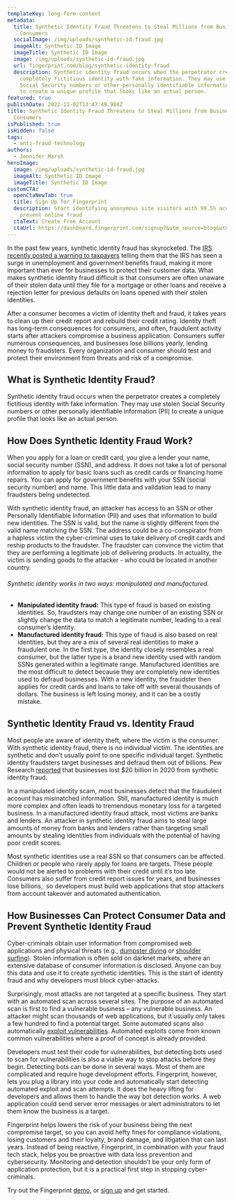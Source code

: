 ```yaml
---
templateKey: long-form-content
metadata:
  title: Synthetic Identity Fraud Threatens to Steal Millions from Businesses and
    Consumers
  socialImage: /img/uploads/synthetic-id-fraud.jpg
  imageAlt: Synthetic ID Image
  imageTitle: Synthetic ID Image
  image: /img/uploads/synthetic-id-fraud.jpg
  url: fingerprint.com/blog/synthetic-identity-fraud
  description: Synthetic identity fraud occurs when the perpetrator creates a
    completely fictitious identity with fake information. They may use stolen
    Social Security numbers or other personally identifiable information (PII)
    to create a unique profile that looks like an actual person.
featured: true
publishDate: 2022-11-02T13:47:49.984Z
title: Synthetic Identity Fraud Threatens to Steal Millions from Businesses and
  Consumers
isPublished: true
isHidden: false
tags:
  - anti-fraud technology
authors:
  - Jennifer Marsh
heroImage:
  image: /img/uploads/synthetic-id-fraud.jpg
  imageAlt: Synthetic ID Image
  imageTitle: Synthetic ID Image
customCTA:
  openCtaNewTab: true
  title: Sign Up for Fingerprint
  description: Start identifying anonymous site visitors with 99.5% accuracy to
    prevent online fraud
  ctaText: Create Free Account
  ctaUrl: https://dashboard.fingerprint.com/signup?&utm_source=blog&utm_medium=website&utm_campaign=blog
---
```

In the past few years, synthetic identity fraud has skyrocketed. The [IRS recently posted a warning to taxpayers](https://www.irs.gov/newsroom/irs-warning-scammers-work-year-round-stay-vigilant) telling them that the IRS has seen a surge in unemployment and government benefits fraud, making it more important than ever for businesses to protect their customer data. What makes synthetic identity fraud difficult is that consumers are often unaware of their stolen data until they file for a mortgage or other loans and receive a rejection letter for previous defaults on loans opened with their stolen identities. 

After a consumer becomes a victim of identity theft and fraud, it takes years to clean up their credit report and rebuild their credit rating. Identity theft has long-term consequences for consumers, and often, fraudulent activity starts after attackers compromise a business application. Consumers suffer numerous consequences, and businesses lose billions yearly, lending money to fraudsters. Every organization and consumer should test and protect their environment from threats and risk of a compromise. 



## What is Synthetic Identity Fraud?

Synthetic identity fraud occurs when the perpetrator creates a completely fictitious identity with fake information. They may use stolen Social Security numbers or other personally identifiable information (PII) to create a unique profile that looks like an actual person.



## How Does Synthetic Identity Fraud Work?

When you apply for a loan or credit card, you give a lender your name, social security number (SSN), and address. It does not take a lot of personal information to apply for basic loans such as credit cards or financing home repairs. You can apply for government benefits with your SSN (social security number) and name. This little data and validation lead to many fraudsters being undetected. 

With synthetic identity fraud, an attacker has access to an SSN or other Personally Identifiable Information (PII) and uses that information to build new identities. The SSN is valid, but the name is slightly different from the valid name matching the SSN. The address could be a co-conspirator from a hapless victim the cyber-criminal uses to take delivery of credit cards and reship products to the fraudster. The fraudster can convince the victim that they are performing a legitimate job of delivering products. In actuality, the victim is sending goods to the attacker - who could be located in another country. 

###### Synthetic identity works in two ways: manipulated and manufactured.

* **Manipulated identity fraud:** This type of fraud is based on existing identities. So, fraudsters may change one number of an existing SSN or slightly change the data to match a legitimate number, leading to a real consumer’s identity. 
* **Manufactured identity fraud:** This type of fraud is also based on real identities, but they are a mix of several real identities to make a fraudulent one. In the first type, the identity closely resembles a real consumer, but the latter type is a brand new identity used with random SSNs generated within a legitimate range. Manufactured identities are the most difficult to detect because they are completely new identities used to defraud businesses. With a new identity, the fraudster then applies for credit cards and loans to take off with several thousands of dollars. The business is left losing money, and it can be a costly mistake. 

## Synthetic Identity Fraud vs. Identity Fraud

Most people are aware of identity theft, where the victim is the consumer. With synthetic identity fraud, there is no individual victim. The identities are synthetic and don’t usually point to one specific individual target. Synthetic identity fraudsters target businesses and defraud them out of billions. Pew Research [reported](https://www.pewtrusts.org/en/research-and-analysis/blogs/stateline/2022/04/07/thieves-hit-on-a-new-scam-synthetic-identity-fraud#:~:text=Another%20challenge%20has%20been%20how,or%20financial%20gain.%E2%80%9D%20Law%20enforcement) that businesses lost $20 billion in 2020 from synthetic identity fraud. 

In a manipulated identity scam, most businesses detect that the fraudulent account has mismatched information. Still, manufactured identity is much more complex and often leads to tremendous monetary loss for a targeted business. In a manufactured identity fraud attack, most victims are banks and lenders. An attacker in synthetic identity fraud aims to steal large amounts of money from banks and lenders rather than targeting small amounts by stealing identities from individuals with the potential of having poor credit scores. 

Most synthetic identities use a real SSN so that consumers can be affected. Children or people who rarely apply for loans are targets. These people would not be alerted to problems with their credit until it’s too late. Consumers also suffer from credit report issues for years, and businesses lose billions,  so developers must build web applications that stop attackers from account takeover and automated authentication.

## How Businesses Can Protect Consumer Data and Prevent Synthetic Identity Fraud

Cyber-criminals obtain user information from compromised web applications and physical threats (e.g., [dumpster diving](https://www.techtarget.com/searchsecurity/definition/dumpster-diving#:~:text=Dumpster%20diving%20is%20a%20way,be%20used%20by%20an%20attacker) or [shoulder surfing](https://www.identityiq.com/articles/what-is-shoulder-surfing/#:~:text=Shoulder%20surfing%20is%20a%20type,spying%20over%20their%20target's%20shoulder)). Stolen information is often sold on darknet markets, where an extensive database of consumer information is disclosed. Anyone can buy this data and use it to create synthetic identities. This is the start of identity fraud and why developers must block cyber-attacks. 

Surprisingly, most attacks are not targeted at a specific business. They start with an automated scan across several sites. The purpose of an automated scan is first to find a vulnerable business – any vulnerable business. An attacker might scan thousands of web applications, but it usually only takes a few hundred to find a potential target. Some automated scans also automatically [exploit vulnerabilities](https://fingerprint.com/blog/fingerprint-prevent-bot-attacks/). Automated exploits come from known common vulnerabilities where a proof of concept is already provided. 

Developers must test their code for vulnerabilities, but detecting bots used to scan for vulnerabilities is also a viable way to stop attacks before they begin. Detecting bots can be done in several ways. Most of them are complicated and require huge development efforts. Fingerprint, however, lets you plug a library into your code and automatically start detecting automated exploit and scan attempts. It does the heavy lifting for developers and allows them to handle the way bot detection works. A web application could send server error messages or alert administrators to let them know the business is a target. 

Fingerprint helps lowers the risk of your business being the next compromise target, so you can avoid hefty fines for compliance violations, losing customers and their loyalty, brand damage, and litigation that can last years. Instead of being reactive, Fingerprint, in combination with your fraud tech stack, helps you be proactive with data loss prevention and cybersecurity. Monitoring and detection shouldn’t be your only form of application protection, but it is a practical first step in stopping cyber-criminals. 

Try out the Fingerprint [demo](https://fingerprint.com/demo/), or [sign up](https://dashboard.fingerprint.com/signup) and get started.